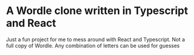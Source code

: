 # A Wordle clone written in Typescript and React

Just a fun project for me to mess around with React and Typescript.
Not a full copy of Wordle. Any combination of letters can be used for guesses